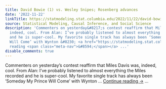 ```yaml
---
title: David Bowie (1) vs. Wesley Snipes; Rosenberg advances
date: '2022-11-22'
linkTitle: https://statmodeling.stat.columbia.edu/2022/11/22/david-bowie-1-vs-wesley-snipes-rosenberg-advances/
source: Statistical Modeling, Causal Inference, and Social Science
description: 'Commenters on yesterday&#8217;s contest reaffirm that Miles Davis was,
  indeed, cool. From Alan: I’ve probably listened to almost everything the Miles recorded
  and he is super-cool. My favorite single track has always been ‘Someday My Prince
  Will Come’ with Wynton &#8230; <a href="https://statmodeling.stat.columbia.edu/2022/11/22/david-bowie-1-vs-wesley-snipes-rosenberg-advances/">Continue
  reading <span class="meta-nav">&#8594;</span></a> ...'
disable_comments: true
---
```

Commenters on yesterday&#8217;s contest reaffirm that Miles Davis was, indeed, cool. From Alan: I’ve probably listened to almost everything the Miles recorded and he is super-cool. My favorite single track has always been ‘Someday My Prince Will Come’ with Wynton &#8230; <a href="https://statmodeling.stat.columbia.edu/2022/11/22/david-bowie-1-vs-wesley-snipes-rosenberg-advances/">Continue reading <span class="meta-nav">&#8594;</span></a> ...